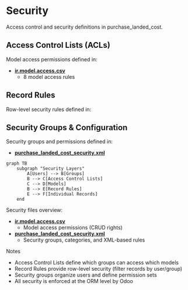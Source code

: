 # Security

Access control and security definitions in purchase_landed_cost.

## Access Control Lists (ACLs)

Model access permissions defined in:
- **[ir.model.access.csv](../purchase_landed_cost/security/ir.model.access.csv)**
  - 8 model access rules

## Record Rules

Row-level security rules defined in:

## Security Groups & Configuration

Security groups and permissions defined in:
- **[purchase_landed_cost_security.xml](../purchase_landed_cost/security/purchase_landed_cost_security.xml)**

```mermaid
graph TB
    subgraph "Security Layers"
        A[Users] --> B[Groups]
        B --> C[Access Control Lists]
        C --> D[Models]
        B --> E[Record Rules]
        E --> F[Individual Records]
    end
```

Security files overview:
- **[ir.model.access.csv](../purchase_landed_cost/security/ir.model.access.csv)**
  - Model access permissions (CRUD rights)
- **[purchase_landed_cost_security.xml](../purchase_landed_cost/security/purchase_landed_cost_security.xml)**
  - Security groups, categories, and XML-based rules

Notes
- Access Control Lists define which groups can access which models
- Record Rules provide row-level security (filter records by user/group)
- Security groups organize users and define permission sets
- All security is enforced at the ORM level by Odoo
